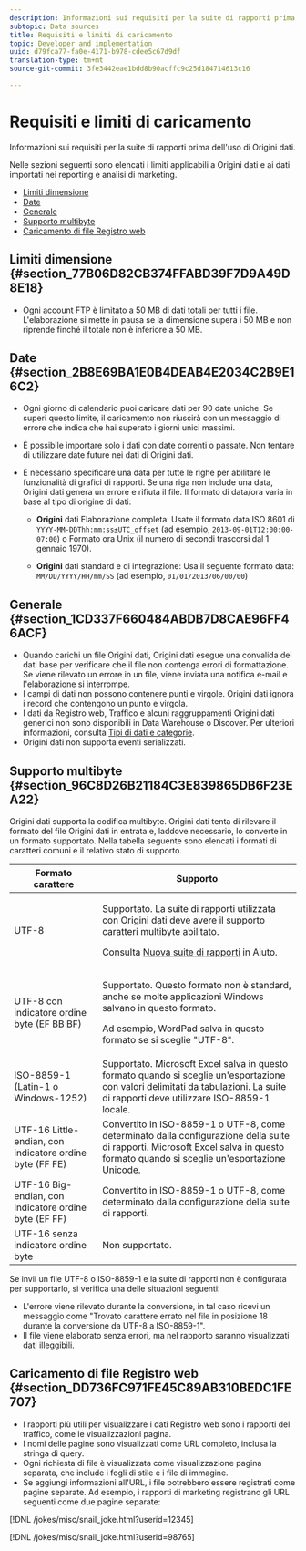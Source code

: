 ```yaml
---
description: Informazioni sui requisiti per la suite di rapporti prima dell'uso di Origini dati.
subtopic: Data sources
title: Requisiti e limiti di caricamento
topic: Developer and implementation
uuid: d79fca77-fa0e-4171-b978-cdee5c67d9df
translation-type: tm+mt
source-git-commit: 3fe3442eae1bdd8b90acffc9c25d184714613c16

---
```



# Requisiti e limiti di caricamento

Informazioni sui requisiti per la suite di rapporti prima dell&#39;uso di Origini dati.

Nelle sezioni seguenti sono elencati i limiti applicabili a Origini dati e ai dati importati nei reporting e analisi di marketing.

* [Limiti dimensione](/help/import/c-data-sources/datasrc-requirements.md#section_77B06D82CB374FFABD39F7D9A49D8E18)
* [Date](/help/import/c-data-sources/datasrc-requirements.md#section_2B8E69BA1E0B4DEAB4E2034C2B9E16C2)
* [Generale](/help/import/c-data-sources/datasrc-requirements.md#section_1CD337F660484ABDB7D8CAE96FF46ACF)
* [Supporto multibyte](/help/import/c-data-sources/datasrc-requirements.md#section_96C8D26B21184C3E839865DB6F23EA22)
* [Caricamento di file Registro web](/help/import/c-data-sources/datasrc-requirements.md#section_DD736FC971FE45C89AB310BEDC1FE707)

## Limiti dimensione {#section_77B06D82CB374FFABD39F7D9A49D8E18}

* Ogni account FTP è limitato a 50 MB di dati totali per tutti i file. L&#39;elaborazione si mette in pausa se la dimensione supera i 50 MB e non riprende finché il totale non è inferiore a 50 MB.

## Date {#section_2B8E69BA1E0B4DEAB4E2034C2B9E16C2}

* Ogni giorno di calendario puoi caricare dati per 90 date uniche. Se superi questo limite, il caricamento non riuscirà con un messaggio di errore che indica che hai superato i giorni unici massimi.
* È possibile importare solo i dati con date correnti o passate. Non tentare di utilizzare date future nei dati di Origini dati.
* È necessario specificare una data per tutte le righe per abilitare le funzionalità di grafici di rapporti. Se una riga non include una data, Origini dati genera un errore e rifiuta il file. Il formato di data/ora varia in base al tipo di origine di dati:

   * **Origini** dati Elaborazione completa: Usate il formato data ISO 8601 di `YYYY-MM-DDThh:mm:ss±UTC_offset` (ad esempio, `2013-09-01T12:00:00-07:00`) o Formato ora Unix (il numero di secondi trascorsi dal 1 gennaio 1970).

   * **Origini** dati standard e di integrazione: Usa il seguente formato data: `MM/DD/YYYY/HH/mm/SS` (ad esempio, `01/01/2013/06/00/00`)

## Generale {#section_1CD337F660484ABDB7D8CAE96FF46ACF}

* Quando carichi un file Origini dati, Origini dati esegue una convalida dei dati base per verificare che il file non contenga errori di formattazione. Se viene rilevato un errore in un file, viene inviata una notifica e-mail e l&#39;elaborazione si interrompe.
* I campi di dati non possono contenere punti e virgole. Origini dati ignora i record che contengono un punto e virgola.
* I dati da Registro web, Traffico e alcuni raggruppamenti Origini dati generici non sono disponibili in Data Warehouse o Discover. Per ulteriori informazioni, consulta [Tipi di dati e categorie](/help/import/c-data-sources/c-datasrc-types/datasrc-categories.md).
* Origini dati non supporta eventi serializzati.

## Supporto multibyte {#section_96C8D26B21184C3E839865DB6F23EA22}

Origini dati supporta la codifica multibyte. Origini dati tenta di rilevare il formato del file Origini dati in entrata e, laddove necessario, lo converte in un formato supportato. Nella tabella seguente sono elencati i formati di caratteri comuni e il relativo stato di supporto.

<table id="table_F9E685D7EEAB49A9ABAD622AE630EC21"> 
 <thead> 
  <tr> 
   <th colname="col1" class="entry"> Formato carattere </th> 
   <th colname="col2" class="entry"> Supporto  </th> 
  </tr> 
 </thead>
 <tbody> 
  <tr> 
   <td colname="col1"> UTF-8 </td> 
   <td colname="col2"> <p>Supportato. La suite di rapporti utilizzata con Origini dati deve avere il supporto caratteri multibyte abilitato. </p> <p>Consulta <a href="https://docs.adobe.com/content/help/it-IT/analytics/admin/manage-report-suites/new-report-suite/new-report-suite.html"  >Nuova suite di rapporti</a> in Aiuto. </p> </td> 
  </tr> 
  <tr> 
   <td colname="col1"> UTF-8 con indicatore ordine byte (EF BB BF) </td> 
   <td colname="col2"> <p>Supportato. Questo formato non è standard, anche se molte applicazioni Windows salvano in questo formato. </p> <p>Ad esempio, WordPad salva in questo formato se si sceglie "UTF-8". </p> </td> 
  </tr> 
  <tr> 
   <td colname="col1"> ISO-8859-1 (Latin-1 o Windows-1252) </td> 
   <td colname="col2"> Supportato. Microsoft Excel salva in questo formato quando si sceglie un'esportazione con valori delimitati da tabulazioni. La suite di rapporti deve utilizzare ISO-8859-1 locale. </td> 
  </tr> 
  <tr> 
   <td colname="col1"> UTF-16 Little-endian, con indicatore ordine byte (FF FE) </td> 
   <td colname="col2"> Convertito in ISO-8859-1 o UTF-8, come determinato dalla configurazione della suite di rapporti. Microsoft Excel salva in questo formato quando si sceglie un'esportazione Unicode. </td> 
  </tr> 
  <tr> 
   <td colname="col1"> UTF-16 Big-endian, con indicatore ordine byte (EF FF) </td> 
   <td colname="col2"> Convertito in ISO-8859-1 o UTF-8, come determinato dalla configurazione della suite di rapporti. </td> 
  </tr> 
  <tr> 
   <td colname="col1"> UTF-16 senza indicatore ordine byte </td> 
   <td colname="col2"> Non supportato. </td> 
  </tr> 
 </tbody> 
</table>

Se invii un file UTF-8 o ISO-8859-1 e la suite di rapporti non è configurata per supportarlo, si verifica una delle situazioni seguenti:

* L&#39;errore viene rilevato durante la conversione, in tal caso ricevi un messaggio come &quot;Trovato carattere errato nel file in posizione 18 durante la conversione da UTF-8 a ISO-8859-1&quot;.
* Il file viene elaborato senza errori, ma nel rapporto saranno visualizzati dati illeggibili.

## Caricamento di file Registro web {#section_DD736FC971FE45C89AB310BEDC1FE707}

* I rapporti più utili per visualizzare i dati Registro web sono i rapporti del traffico, come le visualizzazioni pagina.
* I nomi delle pagine sono visualizzati come URL completo, inclusa la stringa di query.
* Ogni richiesta di file è visualizzata come visualizzazione pagina separata, che include i fogli di stile e i file di immagine.
* Se aggiungi informazioni all&#39;URL, i file potrebbero essere registrati come pagine separate. Ad esempio, i rapporti di marketing registrano gli URL seguenti come due pagine separate:

[!DNL /jokes/misc/snail_joke.html?userid=12345]

[!DNL /jokes/misc/snail_joke.html?userid=98765]
